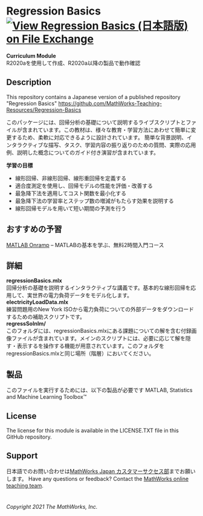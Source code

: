 # Regression Basics [![View Regression Basics (日本語版) on File Exchange](https://www.mathworks.com/matlabcentral/images/matlab-file-exchange.svg)](https://jp.mathworks.com/matlabcentral/fileexchange/96842-regression-basics)
**Curriculum Module**  
R2020aを使用して作成、R2020a以降の製品で動作確認

## Description

This repository contains a Japanese version of a published repository "Regression Basics" https://github.com/MathWorks-Teaching-Resources/Regression-Basics

このパッケージには、回帰分析の基礎について説明するライブスクリプトとファイルが含まれています。この教材は、様々な教育・学習方法にあわせて簡単に変更するため、柔軟に対応できるように設計されています。
簡単な背景説明、インタラクティブな描写、タスク、学習内容の振り返りのための質問、実際の応用例、説明した概念についてのガイド付き演習が含まれています。

**学習の目標**  
- 線形回帰、非線形回帰、線形重回帰を定義する
- 適合度測定を使用し、回帰モデルの性能を評価・改善する
- 最急降下法を適用してコスト関数を最小化する
- 最急降下法の学習率とステップ数の増減がもたらす効果を説明する
- 線形回帰モデルを用いて短い期間の予測を行う

## おすすめの予習
[MATLAB Onramp](https://matlabacademy.mathworks.com/details/matlab-onramp/gettingstarted) – MATLABの基本を学ぶ、無料2時間入門コース
## 詳細
**regressionBasics.mlx**  
回帰分析の基礎を説明するインタラクティブな講義です。基本的な線形回帰を応用して、実世界の電力負荷データをモデル化します。  
**electricityLoadData.mlx**  
練習問題用のNew York ISOから電力負荷についての外部データをダウンロードするための補助スクリプトです。  
**regressSolnIm/**  
このフォルダには、regressionBasics.mlxにある課題についての解を含む付録画像ファイルが含まれています。メインのスクリプトには、必要に応じて解を隠す・表示するを操作する機能が用意されています。このフォルダをregressionBasics.mlxと同じ場所（階層）においてください。


## 製品
このファイルを実行するためには、以下の製品が必要です
MATLAB, Statistics and Machine Learning Toolbox™

## License ##
The license for this module is available in the LICENSE.TXT file in this GitHub repository.

## Support ##
日本語でのお問い合わせは[MathWorks Japan カスタマーサクセス部](mailto:cse-jp@groups.mathworks.com)までお願いします。
Have any questions or feedback? Contact the [MathWorks online teaching team](mailto:onlineteaching@mathworks.com).

# #
_Copyright 2021 The MathWorks, Inc._
